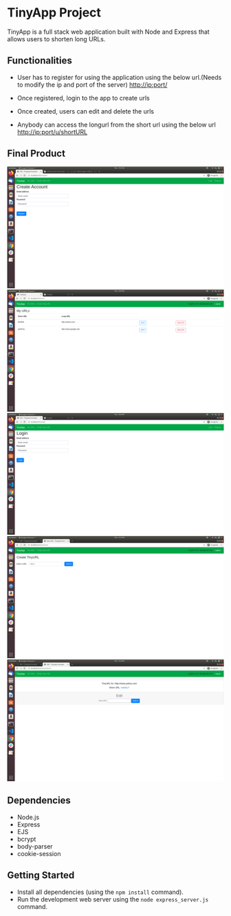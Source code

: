 # TinyApp Project

TinyApp is a full stack web application built with Node and Express that allows users to shorten long URLs.

## Functionalities

- User has to register for using the application using the below url.(Needs to modify the ip and port of the server)
    <http://ip:port/>

- Once registered, login to the app to create urls
- Once created, users can edit and delete the urls
- Anybody can access the longurl from the short url using the below url
      <http://ip:port/u/shortURL>

## Final Product

![Register"](docs/Register.png "Register")
![LoggedInUser"](docs/LoggedInUser.png "User Logged In")
!["UserNotLogedIn"](docs/UserNotLoggedIn.png "User Login Page")
!["CreateNewURL"](docs/CreateNewURL.png "Create New URL")
!["EditURL"](docs/EditURL.png "Edit URL")

## Dependencies

- Node.js
- Express
- EJS
- bcrypt
- body-parser
- cookie-session

## Getting Started

- Install all dependencies (using the `npm install` command).
- Run the development web server using the `node express_server.js` command.
